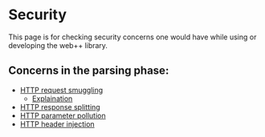# Security
This page is for checking security concerns one would have while
using or developing the web++ library.

## Concerns in the parsing phase:

- [HTTP request smuggling](https://en.wikipedia.org/wiki/HTTP_request_smuggling)
  - [Explaination](https://regilero.github.io/security/english/2015/10/04/http_smuggling_in_2015_part_one/)
- [HTTP response splitting](https://en.wikipedia.org/wiki/HTTP_response_splitting)
- [HTTP parameter pollution](https://en.wikipedia.org/wiki/HTTP_parameter_pollution)
- [HTTP header injection](https://en.wikipedia.org/wiki/HTTP_header_injection)

